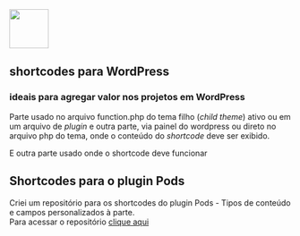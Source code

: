 <img src="https://upload.wikimedia.org/wikipedia/commons/thumb/2/20/WordPress_logo.svg/800px-WordPress_logo.svg.png" height="70" />

## shortcodes para WordPress
### ideais para agregar valor nos projetos em WordPress
Parte usado no arquivo function.php do tema filho (*child theme*) ativo ou em um arquivo de *plugin* e outra parte, via painel do wordpress ou direto no arquivo php do tema, onde o conteúdo do *shortcode* deve ser exibido.

E outra parte usado onde o shortcode deve funcionar

## Shortcodes para o plugin Pods  
Criei um repositório para os shortcodes do plugin Pods - Tipos de conteúdo e campos personalizados à parte.  
Para acessar o repositório [clique aqui](https://github.com/tiagobernard/shortcodes-pods-cpt)
